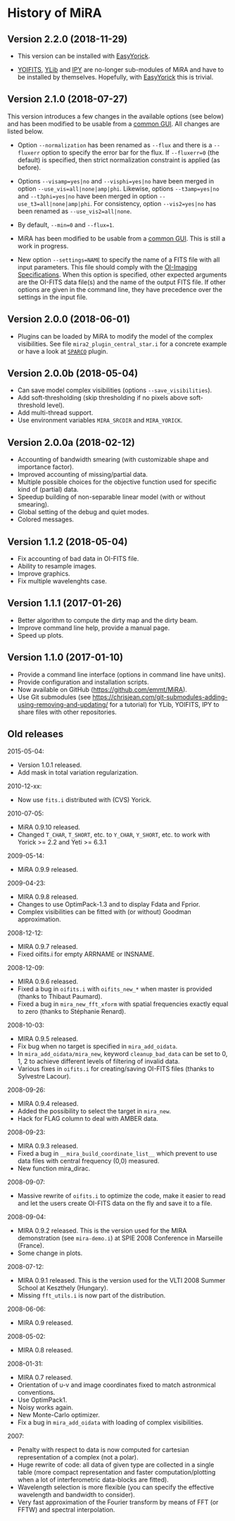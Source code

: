 # History of MiRA

## Version 2.2.0 (2018-11-29)

* This version can be installed with
  [EasyYorick](https://github.com/emmt/EasyYorick).

* [YOIFITS](https://github.com/emmt/YOIFITS),
  [YLib](https://github.com/emmt/ylib) and [IPY](https://github.com/emmt/IPY)
  are no-longer sub-modules of MiRA and have to be installed by themselves.
  Hopefully, with [EasyYorick](https://github.com/emmt/EasyYorick) this is
  trivial.


## Version 2.1.0 (2018-07-27)

This version introduces a few changes in the available options (see below) and
has been modified to be usable from a [common
GUI](http://www.jmmc.fr/oimaging.htm).  All changes are listed below.

* Option `--normalization` has been renamed as `--flux` and there is a
  `--fluxerr` option to specify the error bar for the flux.  If `--fluxerr=0`
  (the default) is specified, then strict normalization constraint is applied
  (as before).

* Options `--visamp=yes|no` and `--visphi=yes|no` have been merged in option
  `--use_vis=all|none|amp|phi`.  Likewise, options `--t3amp=yes|no` and
  `--t3phi=yes|no` have been merged in option `--use_t3=all|none|amp|phi`.  For
  consistency, option `--vis2=yes|no` has been renamed as
  `--use_vis2=all|none`.

* By default, `--min=0` and `--flux=1`.

* MiRA has been modified to be usable from a [common
  GUI](http://www.jmmc.fr/oimaging.htm).  This is still a work in progress.

* New option `--settings=NAME` to specify the name of a FITS file with all
  input parameters.  This file should comply with the [OI-Imaging
  Specifications](https://github.com/emmt/OI-Imaging-JRA/blob/master/doc/interface/OI-Interface.pdf).
  When this option is specified, other expected arguments are the OI-FITS data
  file(s) and the name of the output FITS file.  If other options are given in
  the command line, they have precedence over the settings in the input file.

## Version 2.0.0 (2018-06-01)
* Plugins can be loaded by MiRA to modify the model of the complex
  visibilities.  See file `mira2_plugin_central_star.i` for a concrete example
  or have a look at [`SPARCO`](https://github.com/kluskaj/mira-sparco) plugin.

## Version 2.0.0b (2018-05-04)
* Can save model complex visibilities (options `--save_visibilities`).
* Add soft-thresholding (skip thresholding if no pixels above soft-threshold
  level).
* Add multi-thread support.
* Use environment variables `MIRA_SRCDIR` and `MIRA_YORICK`.

## Version 2.0.0a (2018-02-12)
* Accounting of bandwidth smearing (with customizable shape and importance
  factor).
* Improved accounting of missing/partial data.
* Multiple possible choices for the objective function used for specific kind
  of (partial) data.
* Speedup building of non-separable linear model (with or without smearing).
* Global setting of the debug and quiet modes.
* Colored messages.

## Version 1.1.2 (2018-05-04)

* Fix accounting of bad data in OI-FITS file.
* Ability to resample images.
* Improve graphics.
* Fix multiple wavelenghts case.

## Version 1.1.1 (2017-01-26)
* Better algorithm to compute the dirty map and the dirty beam.
* Improve command line help, provide a manual page.
* Speed up plots.

## Version 1.1.0 (2017-01-10)
* Provide a command line interface (options in command line have units).
* Provide configuration and installation scripts.
* Now available on GitHub (https://github.com/emmt/MiRA).
* Use Git submodules (see
  https://chrisjean.com/git-submodules-adding-using-removing-and-updating/ for
  a tutorial) for YLib, YOIFITS, IPY to share files with other repositories.

## Old releases
2015-05-04:
* Version 1.0.1 released.
* Add mask in total variation regularization.

2010-12-xx:
* Now use `fits.i` distributed with (CVS) Yorick.

2010-07-05:
* MiRA 0.9.10 released.
* Changed `T_CHAR`, `T_SHORT`, etc. to `Y_CHAR`, `Y_SHORT`, etc. to work with
  Yorick >= 2.2 and Yeti >= 6.3.1

2009-05-14:
* MiRA 0.9.9 released.

2009-04-23:
* MIRA 0.9.8 released.
* Changes to use OptimPack-1.3 and to display Fdata and Fprior.
* Complex visibilities can be fitted with (or without) Goodman
  approximation.

2008-12-12:
* MIRA 0.9.7 released.
* Fixed oifits.i for empty ARRNAME or INSNAME.

2008-12-09:
* MIRA 0.9.6 released.
* Fixed a bug in `oifits.i` with `oifits_new_*` when master is provided
  (thanks to Thibaut Paumard).
* Fixed a bug in `mira_new_fft_xform` with spatial frequencies exactly
  equal to zero (thanks to Stéphanie Renard).

2008-10-03:
* MIRA 0.9.5 released.
* Fix bug when no target is specified in `mira_add_oidata`.
* In `mira_add_oidata/mira_new`, keyword `cleanup_bad_data` can be set
  to 0, 1, 2 to achieve different levels of filtering of invalid data.
* Various fixes in `oifits.i` for creating/saving OI-FITS files (thanks
  to Sylvestre Lacour).

2008-09-26:
* MIRA 0.9.4 released.
* Added the possibility to select the target in `mira_new`.
* Hack for FLAG column to deal with AMBER data.

2008-09-23:
* MIRA 0.9.3 released.
* Fixed a bug in `__mira_build_coordinate_list__` which prevent to use
  data files with central frequency (0,0) measured.
* New function mira_dirac.

2008-09-07:
* Massive rewrite of `oifits.i` to optimize the code, make it easier to read
  and let the users create OI-FITS data on the fly and save it to a file.

2008-09-04:
* MIRA 0.9.2 released.  This is the version used for the MIRA demonstration
  (see `mira-demo.i`) at SPIE 2008 Conference in Marseille (France).
* Some change in plots.

2008-07-12:
* MIRA 0.9.1 released.  This is the version used for the VLTI 2008 Summer
  School at Keszthely (Hungary).
* Missing `fft_utils.i` is now part of the distribution.

2008-06-06:
* MIRA 0.9 released.

2008-05-02:
* MIRA 0.8 released.

2008-01-31:
* MIRA 0.7 released.
* Orientation of u-v and image coordinates fixed to match astronmical
  conventions.
* Use OptimPack1.
* Noisy works again.
* New Monte-Carlo optimizer.
* Fix a bug in `mira_add_oidata` with loading of complex visibilities.


2007:
* Penalty with respect to data is now computed for cartesian representation
  of a complex (not a polar).
* Huge rewrite of code: all data of given type are collected in a single
  table (more compact representation and faster computation/plotting when a
  lot of interferometric data-blocks are fitted).
* Wavelength selection is more flexible (you can specify the effective
  wavelength and bandwidth to consider).
* Very fast approximation of the Fourier transform by means of FFT (or FFTW)
  and spectral interpolation.
